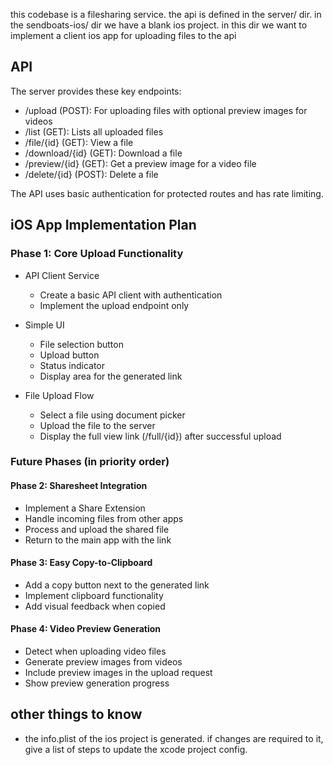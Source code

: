 this codebase is a filesharing service. the api is defined in the server/ dir. in the sendboats-ios/ dir we have a blank ios project. in this dir we want to implement a client ios app for uploading files to the api

## API
The server provides these key endpoints:

- /upload (POST): For uploading files with optional preview images for videos
- /list (GET): Lists all uploaded files
- /file/{id} (GET): View a file
- /download/{id} (GET): Download a file
- /preview/{id} (GET): Get a preview image for a video file
- /delete/{id} (POST): Delete a file

The API uses basic authentication for protected routes and has rate limiting.

## iOS App Implementation Plan
### Phase 1: Core Upload Functionality
- API Client Service
    - Create a basic API client with authentication
    - Implement the upload endpoint only

- Simple UI
    - File selection button
    - Upload button
    - Status indicator
    - Display area for the generated link

- File Upload Flow
    - Select a file using document picker
    - Upload the file to the server
    - Display the full view link (/full/{id}) after successful upload

### Future Phases (in priority order)

#### Phase 2: Sharesheet Integration
- Implement a Share Extension
- Handle incoming files from other apps
- Process and upload the shared file
- Return to the main app with the link

#### Phase 3: Easy Copy-to-Clipboard
- Add a copy button next to the generated link
- Implement clipboard functionality
- Add visual feedback when copied

#### Phase 4: Video Preview Generation
- Detect when uploading video files
- Generate preview images from videos
- Include preview images in the upload request
- Show preview generation progress


## other things to know
- the info.plist of the ios project is generated. if changes are required to it, give a list of steps to update the xcode project config.